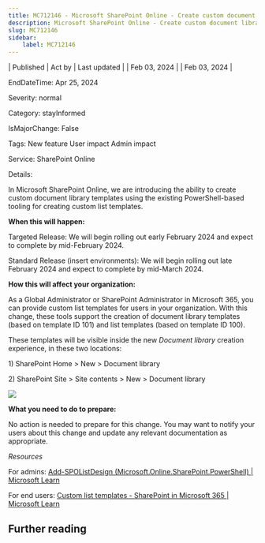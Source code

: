 ```yaml
---
title: MC712146 - Microsoft SharePoint Online - Create custom document library templates
description: Microsoft SharePoint Online - Create custom document library templates
slug: MC712146
sidebar:
    label: MC712146
---
```


| Published | Act by | Last updated |
| Feb 03, 2024 |  | Feb 03, 2024 |

EndDateTime: Apr 25, 2024

Severity: normal

Category: stayInformed

IsMajorChange: False

Tags: New feature User impact Admin impact

Service: SharePoint Online

Details: 

<p>In Microsoft SharePoint Online, we are introducing the ability to create custom document library templates using the existing PowerShell-based tooling for creating custom list templates.</span><br></p>
<p><b>When this will happen:</b></p>

<p>Targeted Release: We will begin rolling out early February 2024 and expect to complete by mid-February 2024.<br></p><p>Standard Release (insert environments): We will begin rolling out late February 2024 and expect to complete by mid-March 2024.</p>

<p><b>How this will affect your organization:</b><br></p>

<p>As a Global Administrator or SharePoint Administrator in Microsoft 365, you can provide custom list templates for users in your organization. With this change, these tools support the creation of document library templates (based on template ID 101) and list templates (based on template ID 100).</p>

<p>These templates will be visible inside the new <i>Document library </i>creation experience, in these two locations:</p><p>1) SharePoint Home &gt; New &gt; Document library</p><p>2) SharePoint Site &gt; Site contents &gt; New &gt; Document library</p><p><img src="https://img-prod-cms-rt-microsoft-com.akamaized.net/cms/api/am/imageFileData/RW1hdFS?ver=d7a5" style="width: 400px alt=" user="" settings";"=""><br></p>
<p><b>What you need to do to prepare:</b><br></p>
<p>No action is needed to prepare for this change. You may want to notify your users about this change and update any relevant documentation as appropriate.</p><p><i>Resources</i></p><p>For admins: <a href="https://learn.microsoft.com/powershell/module/sharepoint-online/add-spolistdesign?view=sharepoint-ps" target="_blank">Add-SPOListDesign (Microsoft.Online.SharePoint.PowerShell) | Microsoft Learn</a></p><p>For end users: <a href="https://learn.microsoft.com/sharepoint/lists-custom-template" target="_blank">Custom list templates - SharePoint in Microsoft 365 | Microsoft Learn</a></p>

## Further reading
